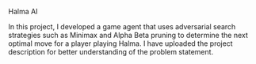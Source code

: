 Halma AI



In this project, I developed a game agent that uses adversarial search strategies such as Minimax and Alpha Beta pruning to determine the next optimal move for a player playing Halma.
I have uploaded the project description for better understanding of the problem statement.

